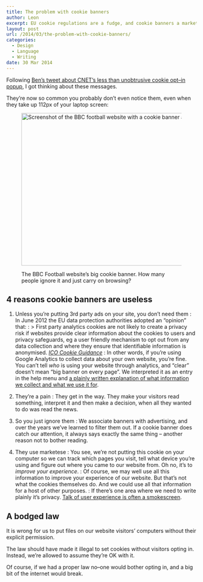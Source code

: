 ```yaml
---
title: The problem with cookie banners
author: Leon
excerpt: EU cookie regulations are a fudge, and cookie banners a marketese waste of time.
layout: post
url: /2014/03/the-problem-with-cookie-banners/
categories:
  - Design
  - Language
  - Writing
date: 30 Mar 2014
---
```

Following [Ben’s tweet about CNET’s less than unobtrusive cookie opt–in popup][1], I got thinking about these messages.

They’re now so common you probably don’t even notice them, even when they take up 112px of your laptop screen:<figure class="figure alignnone">

<img alt="Screenshot of the BBC football website with a cookie banner at the top" src="http://leonpaternoster.com/wp-content/uploads/2014/03/cookie-message.jpg" width="800" height="403" /><figcaption class="secondary">The BBC Football website&#8217;s big cookie banner. How many people ignore it and just carry on browsing?</figcaption></figure> 
## 4 reasons cookie banners are useless

1. Unless you’re putting 3rd party ads on your site, you don’t need them
:   In June 2012 the EU data protection authorities adopted an “opinion” that:
:   > First party analytics cookies are not likely to create a privacy risk if websites provide clear information about the cookies to users and privacy safeguards, eg a user friendly mechanism to opt out from any data collection and where they ensure that identifiable information is anonymised. <cite><a href="http://ico.org.uk/for_organisations/privacy_and_electronic_communications/the_guide/cookies">ICO Cookie Guidance</a></cite>
:   In other words, if you’re using Google Analytics to collect data about your own website, you’re fine. You can’t tell *who* is using your website through analytics, and “clear” doesn’t mean “big banner on every page”. We interpreted it as an entry in the help menu and [a plainly written explanation of what information we collect and what we use it for][2].

2. They’re a pain
:   They get in the way. They make your visitors read something, interpret it and then make a decision, when all they wanted to do was read the news.

3. So you just ignore them
:   We associate banners with advertising, and over the years we’ve learned to filter them out. If a cookie banner does catch our attention, it always says exactly the same thing – another reason not to bother reading.

4. They use marketese
:   You see, we’re not putting this cookie on your computer so we can track which pages you visit, tell what device you’re using and figure out where you came to our website from. Oh no, it’s to *improve your experience*.
:   Of course, we may well use all this information to improve your experience of our website. But that’s not what the cookies themselves do. And we could use all that information for a host of other purposes.
:   If there’s one area where we need to write plainly it’s privacy. [Talk of user experience is often a smokescreen][3].

## A bodged law

It is wrong for us to put files on our website visitors’ computers without their explicit permission.

The law should have made it illegal to set cookies without visitors opting in. Instead, we’re allowed to assume they’re OK with it.

Of course, if we had a proper law no–one would bother opting in, and a big bit of the internet would break.

 [1]: https://twitter.com/bensmithuk/status/450025400799076353
 [2]: http://suffolklibraries.co.uk/help/privacy-and-cookies/
 [3]: http://leonpaternoster.com/2014/02/mozilla-is-selling-ads-although-its-coy-about-telling-us/ "Mozilla is selling ads, although it’s coy about telling us"